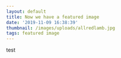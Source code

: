 ```yaml
---
layout: default
title: Now we have a featured image
date: '2019-11-09 16:38:39'
thumbnail: /images/uploads/allredlamb.jpg
tags: featured image
---
```

test
